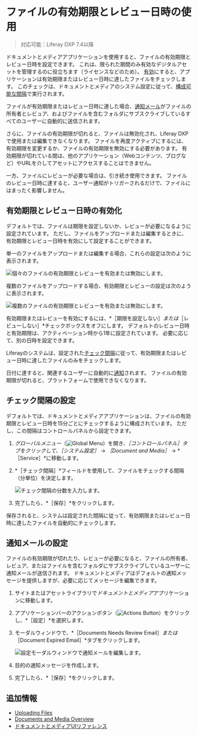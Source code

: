 # ファイルの有効期限とレビュー日時の使用

> 対応可能：Liferay DXP 7.4以降

ドキュメントとメディアアプリケーションを使用すると、ファイルの有効期限とレビュー日時を設定できます。 これは、限られた期間のみ有効なデジタルアセットを管理するのに役立ちます（ライセンスなどのため）。 [有効](#enabling-expiration-and-review-dates)にすると、アプリケーションは有効期限またはレビュー日時に達したファイルをチェックします。 このチェックは、ドキュメントとメディアのシステム設定に従って、[構成可能な間隔](#configuring-the-check-interval)で実行されます。

ファイルが有効期限またはレビュー日時に達した場合、[通知メール](#configuring-notification-emails)がファイルの所有者とレビュア、およびファイルを含むフォルダにサブスクライブしているすべてのユーザーに自動的に送信されます。

さらに、ファイルの有効期限が切れると、ファイルは無効化され、Liferay DXPで使用または編集できなくなります。 ファイルを再度アクティブにするには、有効期限を変更するか、ファイルの有効期限を無効にする必要があります。 有効期限が切れている間は、他のアプリケーション（Webコンテンツ、ブログなど）やURLを介してアセットにアクセスすることはできません。

一方、ファイルにレビューが必要な場合は、引き続き使用できます。 ファイルのレビュー日時に達すると、ユーザー通知がトリガーされるだけで、ファイルにはまったく影響しません。

## 有効期限とレビュー日時の有効化

デフォルトでは、ファイルは期限を設定しないか、レビューが必要になるように設定されています。 ただし、ファイルをアップロードまたは編集するときに、有効期限とレビュー日時を有効にして設定することができます。

単一のファイルをアップロードまたは編集する場合、これらの設定は次のように表示されます。

![個々のファイルの有効期限とレビューを有効または無効にします。](./using-file-expiration-and-review-dates/images/01.png)

複数のファイルをアップロードする場合、有効期限とレビューの設定は次のように表示されます。

![複数のファイルの有効期限とレビューを有効または無効にします。](./using-file-expiration-and-review-dates/images/02.png)

有効期限またはレビューを有効にするには、*［期限を設定しない］*または*［レビューしない］*チェックボックスをオフにします。 デフォルトのレビュー日時と有効期限は、アクティベーション時から1年に設定されています。 必要に応じて、別の日時を設定できます。

Liferayのシステムは、設定された[チェック間隔](#configuring-the-check-interval)に従って、有効期限またはレビュー日時に達したファイルのみをチェックします。

日付に達すると、関連するユーザーに自動的に[通知](#configuring-notification-emails)されます。 ファイルの有効期限が切れると、プラットフォームで使用できなくなります。

## チェック間隔の設定

デフォルトでは、ドキュメントとメディアアプリケーションは、ファイルの有効期限とレビュー日時を15分ごとにチェックするように構成されています。 ただし、この間隔はコントロールパネルから設定できます。

1. *グローバルメニュー*（![Global Menu](../../../images/icon-applications-menu.png)）を開き、*［コントロールパネル］*タブをクリックして、*［システム設定］* &rarr; *［Document and Media］* &rarr; *［Service］*に移動します。

1. *［チェック間隔］*フィールドを使用して、ファイルをチェックする間隔（分単位）を決定します。

   ![チェック間隔の分数を入力します。](./using-file-expiration-and-review-dates/images/03.png)

1. 完了したら、*［保存］*をクリックします。

保存されると、システムは設定された間隔に従って、有効期限またはレビュー日時に達したファイルを自動的にチェックします。

## 通知メールの設定

ファイルの有効期限が切れたり、レビューが必要になると、ファイルの所有者、レビュア、またはファイルを含むフォルダにサブスクライブしているユーザーに通知メールが送信されます。 ドキュメントとメディアはデフォルトの通知メッセージを提供しますが、必要に応じてメッセージを編集できます。

1. サイトまたはアセットライブラリで*ドキュメントとメディア*アプリケーションに移動します。

1. アプリケーションバーのアクションボタン（![Actions Button](../../../images/icon-actions.png)）をクリックし、*［設定］*を選択します。

1. モーダルウィンドウで、*［Documents Needs Review Email］*または*［Document Expired Email］*タブをクリックします。

   ![設定モーダルウィンドウで通知メールを編集します。](./using-file-expiration-and-review-dates/images/04.png)

1. 目的の通知メッセージを作成します。

1. 完了したら、*［保存］*をクリックします。

## 追加情報

* [Uploading Files](./uploading-files.md)
* [Documents and Media Overview](../documents-and-media-overview.md)
* [ドキュメントとメディアUIリファレンス](../documents-and-media-ui-reference.md)
